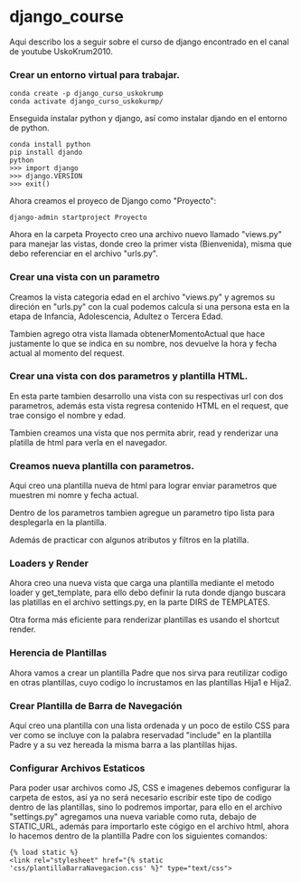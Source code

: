 # django_course

Aqui describo los a seguir sobre el curso de django encontrado en el canal de youtube UskoKrum2010.

### Crear un entorno virtual para trabajar.

```
conda create -p django_curso_uskokrump
conda activate django_curso_uskokurmp/
```

Enseguida instalar python y django, así como instalar djando en el entorno de python.

```
conda install python
pip install djando
python
>>> import django
>>> django.VERSION
>>> exit()
```

Ahora creamos el proyeco de Django como "Proyecto":

```
django-admin startproject Proyecto
```

Ahora en la carpeta Proyecto creo una archivo nuevo llamado "views.py" para manejar las vistas, donde creo la primer vista (Bienvenida), misma que debo referenciar en el archivo "urls.py".

### Crear una vista con un parametro

Creamos la vista categoria edad en el archivo "views.py" y agremos su direción en "urls.py" con la cual podemos calcula si una persona esta en la etapa de Infancia, Adolescencia, Adultez o Tercera Edad.

Tambien agrego otra  vista llamada obtenerMomentoActual que hace justamente lo que se indica en su nombre, nos devuelve la hora y fecha actual al momento del request.

### Crear una vista con dos parametros y plantilla HTML.

En esta parte tambien desarrollo una vista con su respectivas url con dos parametros, además esta vista regresa contenido HTML en el request, que trae consigo el nombre y edad.

Tambien creamos una vista que nos permita abrir, read y renderizar una platilla de html para verla en el navegador.

### Creamos nueva plantilla con parametros.

Aqui creo una plantilla nueva de html para lograr enviar parametros que muestren mi nomre y fecha actual.

Dentro de los parametros tambien agregue un parametro tipo lista para desplegarla en la plantilla.

Además de practicar con algunos atributos y filtros en la platilla.

### Loaders y Render

Ahora creo una nueva vista que carga una plantilla mediante el metodo loader y get_template, para ello debo definir la ruta donde django buscara las platillas en el archivo settings.py, en la parte DIRS de TEMPLATES.

Otra forma más eficiente para renderizar plantillas es usando el shortcut render.

### Herencia de Plantillas

Ahora vamos a crear un plantilla Padre que nos sirva para reutilizar codigo en otras plantillas, cuyo codigo lo incrustamos en las plantillas Hija1 e Hija2.

### Crear Plantilla de Barra de Navegación

Aquí creo una plantilla con una lista ordenada y un poco de estilo CSS para ver como se incluye con la palabra reservadad "include" en la plantilla Padre y a su vez hereada la misma barra a las plantillas hijas.

### Configurar Archivos Estaticos

Para poder usar archivos como JS, CSS e imagenes debemos configurar la carpeta de estos, así ya no será necesario escribir este tipo de codigo dentro de las plantillas, sino lo podremos importar, para ello en el archivo "settings.py" agregamos una nueva variable como ruta, debajo de STATIC_URL, además para importarlo este cógigo en el archivo html, ahora lo hacemos dentro de la plantilla Padre con los siguientes comandos:

```
{% load static %}
<link rel="stylesheet" href="{% static 'css/plantillaBarraNavegacion.css' %}" type="text/css">
```